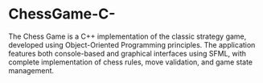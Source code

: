 # ChessGame-C-
The Chess Game is a C++ implementation of the classic strategy game, developed using Object-Oriented Programming principles. The application features both console-based and graphical interfaces using SFML, with complete implementation of chess rules, move validation, and game state management.
